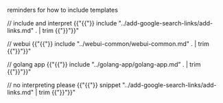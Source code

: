 reminders for how to include templates

// include and interpret
{{"{{"}} include "../add-google-search-links/add-links.md" . | trim {{"}}"}}"

// webui
{{"{{"}} include "../webui-common/webui-common.md" . | trim {{"}}"}}"

// golang app
{{"{{"}} include "../golang-app/golang-app.md" . | trim {{"}}"}}"

// no interpreting please
{{"{{"}} snippet "../add-google-search-links/add-links.md" | trim {{"}}"}}"
